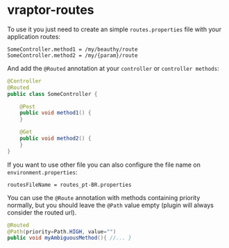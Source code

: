 vraptor-routes
==============

To use it you just need to create an simple `routes.properties` file with 
your application routes:

```
SomeController.method1 = /my/beauthy/route
SomeController.method2 = /my/{param}/route
```

And add the `@Routed` annotation at your `controller` or `controller methods`:

```java
@Controller 
@Routed
public class SomeController {

	@Post 
	public void method1() {
	}

	@Get 
	public void method2() {
	}
}
```

If you want to use other file you can also configure the file name on `environment.properties`:

```
routesFileName = routes_pt-BR.properties
```

You can use the `@Route` annotation with methods containing priority normally, but you should leave the `@Path` value empty (plugin will always consider the routed url).

```java
@Routed
@Path(priority=Path.HIGH, value="")
public void myAmbiguousMethod(){ //... }
```




